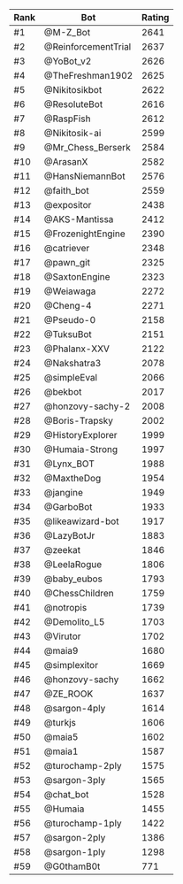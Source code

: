 Rank|Bot|Rating
---|---|---
#1|@M-Z_Bot|2641
#2|@ReinforcementTrial|2637
#3|@YoBot_v2|2626
#4|@TheFreshman1902|2625
#5|@Nikitosikbot|2622
#6|@ResoluteBot|2616
#7|@RaspFish|2612
#8|@Nikitosik-ai|2599
#9|@Mr_Chess_Berserk|2584
#10|@ArasanX|2582
#11|@HansNiemannBot|2576
#12|@faith_bot|2559
#13|@expositor|2438
#14|@AKS-Mantissa|2412
#15|@FrozenightEngine|2390
#16|@catriever|2348
#17|@pawn_git|2325
#18|@SaxtonEngine|2323
#19|@Weiawaga|2272
#20|@Cheng-4|2271
#21|@Pseudo-0|2158
#22|@TuksuBot|2151
#23|@Phalanx-XXV|2122
#24|@Nakshatra3|2078
#25|@simpleEval|2066
#26|@bekbot|2017
#27|@honzovy-sachy-2|2008
#28|@Boris-Trapsky|2002
#29|@HistoryExplorer|1999
#30|@Humaia-Strong|1997
#31|@Lynx_BOT|1988
#32|@MaxtheDog|1954
#33|@jangine|1949
#34|@GarboBot|1933
#35|@likeawizard-bot|1917
#36|@LazyBotJr|1883
#37|@zeekat|1846
#38|@LeelaRogue|1806
#39|@baby_eubos|1793
#40|@ChessChildren|1759
#41|@notropis|1739
#42|@Demolito_L5|1703
#43|@Virutor|1702
#44|@maia9|1680
#45|@simplexitor|1669
#46|@honzovy-sachy|1662
#47|@ZE_ROOK|1637
#48|@sargon-4ply|1614
#49|@turkjs|1606
#50|@maia5|1602
#51|@maia1|1587
#52|@turochamp-2ply|1575
#53|@sargon-3ply|1565
#54|@chat_bot|1528
#55|@Humaia|1455
#56|@turochamp-1ply|1422
#57|@sargon-2ply|1386
#58|@sargon-1ply|1298
#59|@G0thamB0t|771
